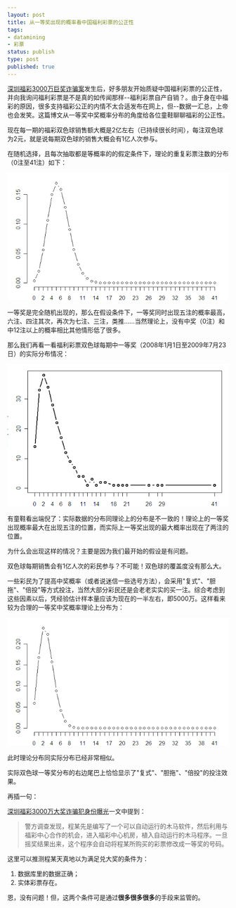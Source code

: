 ```yaml
--- 
layout: post
title: 从一等奖出现的概率看中国福利彩票的公正性
tags: 
- datamining
- 彩票
status: publish
type: post
published: true
---
```

<a href="http://news.sina.com.cn/s/2009-07-08/215318181309.shtml">深圳福彩3000万巨奖诈骗案</a>发生后，好多朋友开始质疑中国福利彩票的公正性，并向我询问福利彩票是不是真的如传闻那样--福利彩票自产自销？。由于身在中福彩的原因，很多支持福彩公正的内情不太合适发布在网上，但--数据一汇总，上帝也会发笑。这篇博文从一等奖中奖概率分布的角度给各位童鞋聊聊福彩的公正性。

现在每一期的福彩双色球销售额大概是2亿左右（已持续很长时间），每注双色球为2元，就是说每期双色球的销售大概会有1亿人次参与。

在随机选择，且每次抽取都是等概率的的假定条件下，理论的重复彩票注数的分布（0注至41注）如下：

![](/upload/pic/1.png)


一等奖是完全随机出现的，那么在假设条件下，一等奖同时出现五注的概率最高，六注、四注其次，再次为七注、三注，类推……当然理论上，没有中奖（0注）和中12注以上的概率相比其他情形低了很多。

那么我们再看一看福利彩票双色球每期中一等奖（2008年1月1日至2009年7月23日）的实际分布情况：

![](/upload/pic/thunderball2.png)

有童鞋看出端倪了：实际数据的分布同理论上的分布是不一致的！理论上的一等奖出现概率最大在出现五注的位置，而实际上一等奖出现的最大概率出现在了两注的位置。

为什么会出现这样的情况？主要是因为我们最开始的假设是有问题。

双色球每期销售会有1亿人次的彩民参与？不可能！双色球的覆盖度没有那么大。

一些彩民为了提高中奖概率（或者说迷信一些选号方法），会采用"复式"、"胆拖"、"倍投"等方式投注，当然大部分彩民还是会老老实实的买一注。综合考虑到这些因素以后，凭经验估计样本量应该为现在的一半左右，即5000万。这样看来较为合理的一等奖中奖概率理论上分布为：

![](/upload/pic/2.png)

此时理论分布同实际分布已经非常相似。

实际双色球一等奖分布的右边尾巴上恰恰显示了"复式"、"胆拖"、"倍投"的投注效果。

再插一句：

<a href="http://news.sina.com.cn/c/2009-07-25/035216009956s.shtml">深圳福彩3000万大奖诈骗犯身份曝光</a>一文中提到：
<blockquote>警方调查发现，程某先是编写了一个可以自动运行的木马软件，然后利用与福彩中心合作的机会，进入福彩中心机房，植入自动运行的木马程序。一旦摇奖结果出来，这个程序会自动将程某所购买的彩票修改成一等奖的号码。</blockquote>
这里可以推测程某天真地以为满足兑大奖的条件为：
<ol>
	<li>数据库里的数据正确；</li>
	<li>实体彩票存在。</li>
</ol>
恩，没有问题！但，这两个条件可是通过<strong>很多很多很多</strong>的手段来监管的。
